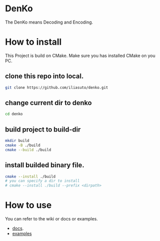 # DenKo
The DenKo means Decoding and Encoding.

# How to install

This Project is build on CMake. Make sure you has installed CMake on you PC.

## clone this repo into local.

```sh
git clone https://github.com/iliasuto/denko.git
```

## change current dir to denko

```sh
cd denko
```

## build project to build-dir

```sh
mkdir build
cmake -B ./build
cmake --build ./build
```

## install builded binary file.

```sh
cmake --install ./build
# you can specify a dir to install
# cmake --install ./build --prefix <dirpath>
```

# How to use

You can refer to the wiki or docs or examples.

- [docs](https://github.com/iliasuto/denko/tree/main/docs).
- [examples](https://github.com/iliasuto/denko/tree/main/examples)
